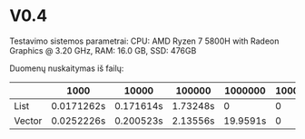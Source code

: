 # V0.4
Testavimo sistemos parametrai: CPU: AMD Ryzen 7 5800H with Radeon Graphics @ 3.20 GHz, RAM: 16.0 GB, SSD: 476GB

Duomenų nuskaitymas iš failų:


|       |       1000 |     10000 |   100000 |  1000000 | 10000000 |
|   --- |        --- |      ---  |     ---  |    ---   |    ---   |
| List  | 0.0171262s | 0.171614s | 1.73248s |        0 |    0     |
| Vector| 0.0252226s | 0.200523s | 2.13556s | 19.9591s |    0     |
